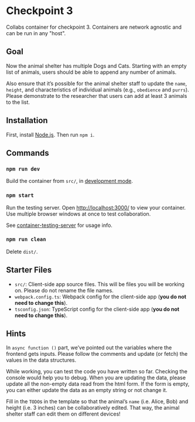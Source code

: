 # Checkpoint 3

Collabs container for checkpoint 3. Containers are network agnostic and can be run in any "host".


## Goal
Now the animal shelter has multiple Dogs and Cats. Starting with an empty list of animals, users should be able to append any number of animals. 

Also ensure that it’s possible for the animal shelter staff to update the `name`, `height`, and characteristics of individual animals (e.g., `obedience` and `purrs`). 
Please demonstrate to the researcher that users can add at least 3 animals to the list.

## Installation

First, install [Node.js](https://nodejs.org/). Then run `npm i`.

## Commands

### `npm run dev`

Build the container from `src/`, in [development mode](https://webpack.js.org/guides/development/).

### `npm start`

Run the testing server. Open [http://localhost:3000/](http://localhost:3000/) to view your container. Use multiple browser windows at once to test collaboration.

See [container-testing-server](https://www.npmjs.com/package/@collabs/container-testing-server) for usage info.

### `npm run clean`

Delete `dist/`.

## Starter Files

- `src/`: Client-side app source files. This will be files you will be working on. Please do not rename the file names.
- `webpack.config.ts`: Webpack config for the client-side app (**you do not need to change this**).
- `tsconfig.json`: TypeScript config for the client-side app (**you do not need to change this**).

## Hints
In `async function ()` part, we’ve pointed out the variables where the frontend gets inputs. Please follow the comments and update (or fetch) the values in the data structures.  

While working, you can test the code you have written so far. Checking the console would help you to debug. When you are updating the data, please update all the non-empty data read from the html form. If the form is empty, you can either update the data as an empty string or not change it.  

Fill in the `TODO`s in the template so that the animal’s `name` (i.e. Alice, Bob) and height (i.e. 3 inches) can be collaboratively edited. That way, the animal shelter staff can edit them on different devices!